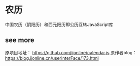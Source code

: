 # 农历


中国农历（阴阳历）和西元阳历即公历互转JavaScript库

## see more
原项目地址：  https://github.com/jjonline/calendar.js
原作者blog： https://blog.jjonline.cn/userInterFace/173.html